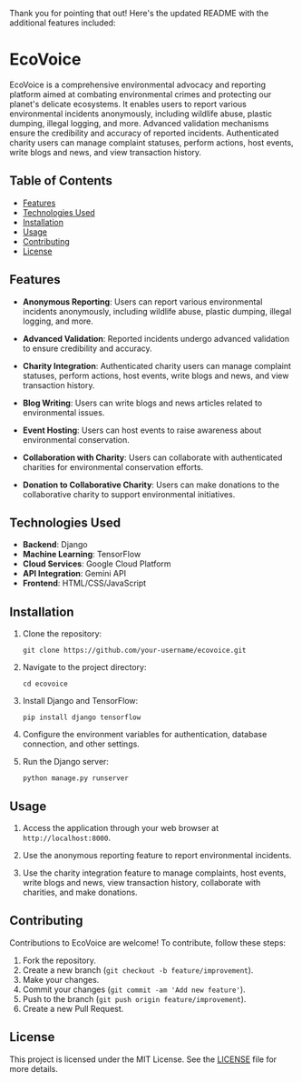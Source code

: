 Thank you for pointing that out! Here's the updated README with the additional features included:

# EcoVoice

EcoVoice is a comprehensive environmental advocacy and reporting platform aimed at combating environmental crimes and protecting our planet's delicate ecosystems. It enables users to report various environmental incidents anonymously, including wildlife abuse, plastic dumping, illegal logging, and more. Advanced validation mechanisms ensure the credibility and accuracy of reported incidents. Authenticated charity users can manage complaint statuses, perform actions, host events, write blogs and news, and view transaction history.

## Table of Contents

- [Features](#features)
- [Technologies Used](#technologies-used)
- [Installation](#installation)
- [Usage](#usage)
- [Contributing](#contributing)
- [License](#license)

## Features

- **Anonymous Reporting**: Users can report various environmental incidents anonymously, including wildlife abuse, plastic dumping, illegal logging, and more.
  
- **Advanced Validation**: Reported incidents undergo advanced validation to ensure credibility and accuracy.
  
- **Charity Integration**: Authenticated charity users can manage complaint statuses, perform actions, host events, write blogs and news, and view transaction history.

- **Blog Writing**: Users can write blogs and news articles related to environmental issues.

- **Event Hosting**: Users can host events to raise awareness about environmental conservation.

- **Collaboration with Charity**: Users can collaborate with authenticated charities for environmental conservation efforts.

- **Donation to Collaborative Charity**: Users can make donations to the collaborative charity to support environmental initiatives.

## Technologies Used

- **Backend**: Django
- **Machine Learning**: TensorFlow
- **Cloud Services**: Google Cloud Platform
- **API Integration**: Gemini API
- **Frontend**: HTML/CSS/JavaScript

## Installation

1. Clone the repository:
   ```
   git clone https://github.com/your-username/ecovoice.git
   ```

2. Navigate to the project directory:
   ```
   cd ecovoice
   ```

3. Install Django and TensorFlow:
   ```
   pip install django tensorflow
   ```

4. Configure the environment variables for authentication, database connection, and other settings.

5. Run the Django server:
   ```
   python manage.py runserver
   ```

## Usage

1. Access the application through your web browser at `http://localhost:8000`.

2. Use the anonymous reporting feature to report environmental incidents.

3. Use the charity integration feature to manage complaints, host events, write blogs and news, view transaction history, collaborate with charities, and make donations.

## Contributing

Contributions to EcoVoice are welcome! To contribute, follow these steps:

1. Fork the repository.
2. Create a new branch (`git checkout -b feature/improvement`).
3. Make your changes.
4. Commit your changes (`git commit -am 'Add new feature'`).
5. Push to the branch (`git push origin feature/improvement`).
6. Create a new Pull Request.

## License

This project is licensed under the MIT License. See the [LICENSE](LICENSE) file for more details.
